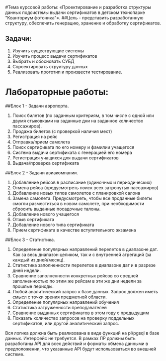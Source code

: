 #Тема курсовой работы: «Проектирование и разработка структуры данных подсистемы выдачи сертификатов в детском технопарке "Кванториум фотоника"».
##Цель - представить разработанную структуру, обеспечить генерацию, хранение и обработку сертификатов.
## Задачи:
1. Изучить существующие системы 
2. Изучить процесс выдачи сертификатов
3. Выбрать и обосновать СУБД
4. Спроектировать структуру данных
5. Реализовать прототип и произвести тестирование.

# Лабораторные работы:
##Блок 1 - Задачи аэропорта.

1. Поиск билетов (по заданным критериям, в том числе с одной или двумя стыковками на заданные дни на заданное количество пассажиров).
2. Продажа билетов (с проверкой наличия мест)
3. Регистрация на рейс
4. Отправка/прием самолета
1. Поиск сертификата по его номеру и фамилии учащегося
2. Система выдачи сертификата с генерацией его номера
3. Регистрация учащихся для выдачи сертификатов
4. Выдача/проверка сертификата


##Блок 2 - Задачи авиакомпании.

1. Добавление рейсов в расписание (одиночных и периодических)
2. Отмена рейса (предусмотреть поиск всех затронутых пассажиров)
3. Добавление новых типов самолетов с планировкой салона
4. Замена самолета. Предусмотреть, чтобы все проданные билеты смогли разместиться в новом самолете, при необходимости сбросить выданные посадочные талоны.
1. Добавление нового учащегося
2. Отзыв сертификата
3. Добавление нового типа сертификата
4. Прием сертификата в качестве вступительного экзамена


##Блок 3 - Статистика. 

1. Определение популярных направлений перелетов в диапазоне дат. Как за весь диапазон целиком, так и с внутренней агрегаций (за каждый из дней/месяц).
2. Статистика заполненности перелетов в диапазоне дат и в разрезе дней недели.
3. Сравнение заполненности конкретных рейсов со средней заполненностью по этим же рейсам в эти же дни недели за прошлые периоды.
4. Любой аналитический запрос к базе данных. Запрос должен иметь смысл с точки зрения предметной области.
1. Определение популярных направлений обучения 
2. Статистика загруженности преподавателей
3. Сравнение выданных сертификатов в этом году с предыдущим
4. Показать количество запросов на проверку поддельных сертификатов, или другой аналитический запрос.


Вся логика должна быть реализована в виде функций на pl/pgsql в базе данных.
Интерфейс не требуется. В рамках ЛР должны быть разработаны API для всех действий и форматы обмена данными в предположении, что указанные API будут использоваться во внешней системе.
